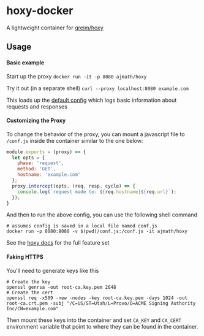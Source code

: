 # hoxy-docker

A lightweight container for [greim/hoxy](https://github.com/greim/hoxy)

## Usage

#### Basic example
Start up the proxy
`docker run -it -p 8080 ajmath/hoxy`

Try it out (in a separate shell)
`curl --proxy localhost:8080 example.com`

This loads up the [default config](./default-conf.js) which logs basic
information about requests and responses

#### Customizing the Proxy

To change the behavior of the proxy, you can mount a javascript file
to `/conf.js` inside the container similar to the one below:
```javascript
module.exports = (proxy) => {
  let opts = {
    phase: 'request',
    method: 'GET',
    hostname: 'example.com'
  };
  proxy.intercept(opts, (req, resp, cycle) => {
    console.log(`request made to: ${req.hostname}${req.url}`);
  });
}
```

And then to run the above config, you can use the following shell command
```shell
# assumes config is saved in a local file named conf.js
docker run -p 8080:8080 -v $(pwd)/conf.js:/conf.js -it ajmath/hoxy
```

See the [hoxy docs](http://greim.github.io/hoxy/) for the full feature set

#### Faking HTTPS

You'll need to generate keys like this
```
# Create the key
openssl genrsa -out root-ca.key.pem 2048
# Create the cert
openssl req -x509 -new -nodes -key root-ca.key.pem -days 1024 -out root-ca.crt.pem -subj "/C=US/ST=Utah/L=Provo/O=ACME Signing Authority Inc/CN=example.com"
```
Then mount these keys into the container and set `CA_KEY` and `CA_CERT` environment
variable that point to where they can be found in the container.
